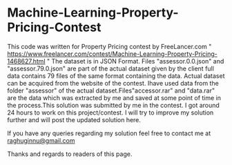 # Machine-Learning-Property-Pricing-Contest

This code was written for Property Pricing contest by FreeLancer.com " https://www.freelancer.com/contest/Machine-Learning-Property-Pricing-1468627.html " The dataset is in JSON Format. Files "assessor.0.0.json" and "assessor.79.0.json" are part of the actual dataset given by the client full data contains 79 files of the same format containing the data. Actual dataset can be acquired from the website of the contest. Ihave used data from the folder "assessor" of the actual dataset.Files"accessor.rar" and "data.rar" are the data which was extracted by me and saved at some point of time in the process.This solution was submitted by me in the contest. I got around 24 hours to work on this project/contest. I will try to improve my solution further and will post the updated solution here.

If you have any queries regarding my solution feel free to contact me at raghuginnu@gmail.com

Thanks and regards to readers of this page.
